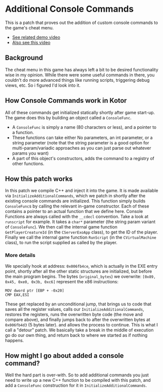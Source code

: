 # Additional Console Commands

This is a patch that proves out the addition of custom console commands to the game's cheat menu.
- [See related demo video](https://www.youtube.com/watch?v=aMvVloM7EuY)
- [Also see this video](https://www.youtube.com/watch?v=kQW1VIIueJY)

## Background
The cheat menu in this game has always left a bit to be desired functionality wise in my opinion. While there were some useful commands in there, you couldn't do more advanced things like running scripts, triggering debug views, etc. So i figured I'd look into it.

## How Console Commands work in Kotor
All of these commands get initialized statically shortly after game start-up. The game does this by building an object called a `ConsoleFunc`.
- A `ConsoleFunc` is simply a name (80 characters or less), and a pointer to a function.
- These functions can take either No parameters, an int parameter, or a string parameter (note that the string parameter is a good option for multi-param/variadic approaches as you can just parse out whatever params you want)
- A part of this object's constructors, adds the command to a registry of other functions.

## How this patch works
In this patch we compile C++ and inject it into the game.
It is made available via `InitializeAdditionalCommands`, which we patch in shortly after the existing console commands are initialized. This function simply builds `ConsoleFunc`s by calling the relevant in-game constructor. Each of these contains a pointer to an actual function that we define here.
Console Functions are always called with the `__cdecl` convention. Take a look at `runscript` for example. It takes a `char*` parameter (the string param variant of `ConsoleFunc`). We then call the internal game function `GetPlayerCreatureId` (in the `CServerExoApp` class), to get the ID of the player. Finally we call the internal game function `RunScript` (in the `CVirtualMachine` class), to run the script supplied as called by the player.

### More details
We specially hook at address: `0x006fb4ce`, which is actually in the EXE entry point, shortly after all the other static structures are initialized, but before the main program begins.
The bytes (`original_bytes`) we overwrite: `[0x89, 0x45, 0xe0, 0x3b, 0xc6]` represent the x86 instructions:
```
MOV dword ptr [EBP + -0x20]
CMP EAX,ESI
```
These get replaced by an unconditional jump, that brings us to code that saves all the register values, calls our `InitializeAdditionalCommands`, restores the registers, runs the overwritten byte code (the move and compare above), and finally jumps back to after the overwritten bytes at `0x006fb4d3` (5 bytes later). and allows the process to continue.
This is what I call a "detour" patch. We basically take a break in the middle of execution go do our own thing, and return back to where we started as if nothing happens.

## How might I go about added a console command?
Well the hard part is over-with. So to add additional commands you just need to write up a new C++ function to be compiled with this patch, and add a `ConsoleFunc` construction for it in `InitializeAdditionalCommands`.
